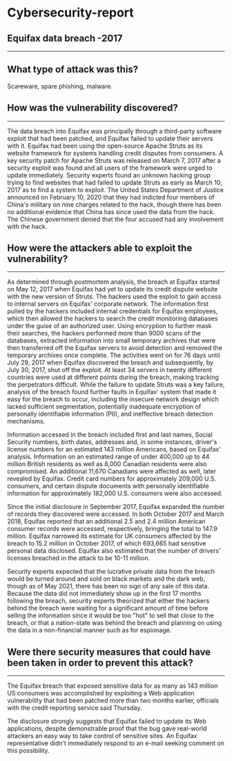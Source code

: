 # Cybersecurity-report

## Equifax data breach -2017
---
## What type of attack was this?
Scareware, spare phishing, malware.

## How was the vulnerability discovered?
***
The data breach into Equifax was principally through a third-party software exploit that had been patched, and Equifax failed to update their servers with it. Equifax had been using the open-source Apache Struts as its website framework for systems handling credit disputes from consumers. A key security patch for Apache Struts was released on March 7, 2017 after a security exploit was found and all users of the framework were urged to update immediately. Security experts found an unknown hacking group trying to find websites that had failed to update Struts as early as March 10, 2017 as to find a system to exploit. The United States Department of Justice announced on February 10, 2020 that they had indicted four members of China's military on nine charges related to the hack, though there has been no additional evidence that China has since used the data from the hack. The Chinese government denied that the four accused had any involvement with the hack.

## How were the attackers able to exploit the vulnerability?
***
As determined through postmortem analysis, the breach at Equifax started on May 12, 2017 when Equifax had yet to update its credit dispute website with the new version of Struts. The hackers used the exploit to gain access to internal servers on Equifax' corporate network. The information first pulled by the hackers included internal credentials for Equifax employees, which then allowed the hackers to search the credit monitoring databases under the guise of an authorized user. Using encryption to further mask their searches, the hackers performed more than 9000 scans of the databases, extracted information into small temporary archives that were then transferred off the Equifax servers to avoid detection and removed the temporary archives once complete. The activities went on for 76 days until July 29, 2017 when Equifax discovered the breach and subsequently, by July 30, 2017, shut off the exploit. At least 34 servers in twenty different countries were used at different points during the breach, making tracking the perpetrators difficult. While the failure to update Struts was a key failure, analysis of the breach found further faults in Equifax' system that made it easy for the breach to occur, including the insecure network design which lacked sufficient segmentation, potentially inadequate encryption of personally identifiable information (PII), and ineffective breach detection mechanisms.

Information accessed in the breach included first and last names, Social Security numbers, birth dates, addresses and, in some instances, driver's license numbers for an estimated 143 million Americans, based on Equifax' analysis. Information on an estimated range of under 400,000 up to 44 million British residents as well as 8,000 Canadian residents were also compromised. An additional 11,670 Canadians were affected as well, later revealed by Equifax. Credit card numbers for approximately 209,000 U.S. consumers, and certain dispute documents with personally identifiable information for approximately 182,000 U.S. consumers were also accessed.

Since the initial disclosure in September 2017, Equifax expanded the number of records they discovered were accessed. In both October 2017 and March 2018, Equifax reported that an additional 2.5 and 2.4 million American consumer records were accessed, respectively, bringing the total to 147.9 million. Equifax narrowed its estimate for UK consumers affected by the breach to 15.2 million in October 2017, of which 693,665 had sensitive personal data disclosed. Equifax also estimated that the number of drivers' licenses breached in the attack to be 10-11 million.

Security experts expected that the lucrative private data from the breach would be turned around and sold on black markets and the dark web, though as of May 2021, there has been no sign of any sale of this data. Because the data did not immediately show up in the first 17 months following the breach, security experts theorized that either the hackers behind the breach were waiting for a significant amount of time before selling the information since it would be too "hot" to sell that close to the breach, or that a nation-state was behind the breach and planning on using the data in a non-financial manner such as for espionage.

## Were there security measures that could have been taken in order to prevent this attack?
***
The Equifax breach that exposed sensitive data for as many as 143 million US consumers was accomplished by exploiting a Web application vulnerability that had been patched more than two months earlier, officials with the credit reporting service said Thursday.

The disclosure strongly suggests that Equifax failed to update its Web applications, despite demonstrable proof that the bug gave real-world attackers an easy way to take control of sensitive sites. An Equifax representative didn't immediately respond to an e-mail seeking comment on this possibility.
